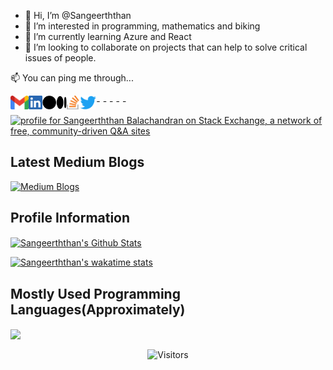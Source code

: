 - 👋 Hi, I’m @Sangeerththan
- 👀 I’m interested in programming, mathematics and biking
- 🌱 I’m currently learning Azure and React
- 💞️ I’m looking to collaborate on projects that can help to solve critical issues of people.

<p  align="left"> 📫 You can ping me through... </p>

-[<img align="left" alt="Sangeerththan" height="22px" src="./icons/Gmail.png" target=_blank />](mailto:sangeerththan.15@cse.mrt.ac.lk)
-[<img align="left" alt="Sangeerththan" height="22px" src="./icons/LinkedIn.png" target=_blank />](https://www.linkedin.com/in/sangeerththanbalachandran/)
-[<img align="left" alt="Sangeerththan" height="22px" src="./icons/Medium.png" target=_blank />](https://medium.com/@sangeerththanbalachandran)
-[<img align="left" alt="Sangeerththan" height="22px" src="./icons/StackOverflow.png" target=_blank />](https://stackoverflow.com/users/9538584/sangeerththan-b)
-[<img align="left" alt="Sangeerththan" height="22px" src="./icons/Twitter.png" target=_blank />](https://twitter.com/sangeerth20)

<a href="https://stackexchange.com/users/13207240/sangeerththan-balachandran"><img src="https://stackexchange.com/users/flair/13207240.png" width="208" height="58" alt="profile for Sangeerththan Balachandran on Stack Exchange, a network of free, community-driven Q&amp;A sites" title="profile for Sangeerththan Balachandran on Stack Exchange, a network of free, community-driven Q&amp;A sites" /></a>

## Latest Medium Blogs
[![Medium Blogs](https://github-readme-medium-card-119xojrqa-sangeerththan.vercel.app/getMediumBlogs?username=sangeerththanbalachandran&type=vertical&limit=3&theme=prussian)](https://medium.com/@sangeerththanbalachandran)

## Profile Information
<a href="https://github-readme-stats.vercel.app/api?username=Sangeerththan&show_icons=true&hide_border=true&count_private=true&include_all_commits=true&theme=prussian">
<img align="center" margin="1rem" alt="Sangeerththan's Github Stats" src="https://github-readme-stats.vercel.app/api?username=Sangeerththan&show_icons=true&count_private=true&include_all_commits=true&theme=prussian&compact=false" /></a>

[![Sangeerththan's wakatime stats](https://github-readme-stats.vercel.app/api/wakatime?username=Sangeerththan&theme=prussian&v=2)](https://github.com/sangeerththan)

<!--START_SECTION:waka-->
<!--END_SECTION:waka-->

## Mostly Used Programming Languages(Approximately)
<a margin="1rem" padding="1rem" href="https://github-readme-stats.vercel.app/api/top-langs/?username=Sangeerththan&langs_count=10&&theme=radical">
  <img align="center" src="https://github-readme-stats.vercel.app/api/top-langs/?username=Sangeerththan&langs_count=10&theme=prussian" />
</a>
<p align=center>                           
  <img align=center  src="https://visitor-badge.laobi.icu/badge?page_id=sangeerththan" alt="Visitors">                     
</p>
